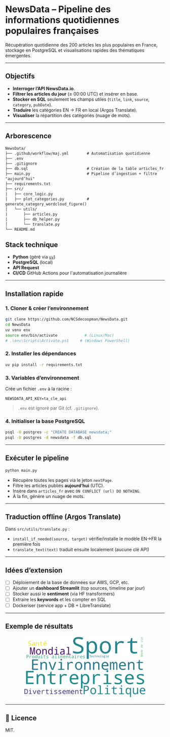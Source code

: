 # NewsData – Pipeline des informations quotidiennes populaires françaises

Récupération quotidienne des 200 articles les plus populaires en France, stockage en PostgreSQL et visualisations rapides des thématiques émergentes.

---

## Objectifs

* **Interroger l’API NewsData.io**.
* **Filtrer les articles du jour** (≥ 00:00 UTC) et insérer en base.
* **Stocker en SQL** seulement les champs utiles (`title`, `link`, `source`, `category`, `pubDate`).
* **Traduire** les catégories EN → FR en local (Argos Translate).
* **Visualiser** la répartition des catégories (nuage de mots).

---

## Arborescence

```
NewsData/
├── .github/workflow/maj.yml        # Automatisation quotidienne
├── .env
├── .gitignore
├── db.sql                          # Création de la table articles_fr
├── main.py                         # Pipeline d’ingestion + filtre "aujourd’hui"
├── requirements.txt
├── src/
|   ├── core_logic.py  
│   ├── plot_categories.py          # generate_category_wordcloud_figure()
│   └── utils/
|       ├── articles.py
|       ├── db_helper.py
│       └── translate.py
└── README.md
```

## Stack technique

* **Python** (géré via [`uv`](https://github.com/astral-sh/uv))
* **PostgreSQL** (local)
* **API Request**
* **CI/CD** GitHub Actions pour l'automatisation journalière

---

## Installation rapide

### 1. Cloner & créer l’environnement

```bash
git clone https://github.com/NCSdecoopman/NewsData.git
cd NewsData
uv venv env
source env/bin/activate            # (Linux/Mac)
# .\env\Scripts\Activate.ps1     # (Windows PowerShell)
```

### 2. Installer les dépendances

```bash
uv pip install -r requirements.txt
```

### 3. Variables d’environnement

Crée un fichier `.env` à la racine :

```env
NEWSDATA_API_KEY=ta_cle_api
```

> `.env` est ignoré par Git (cf. `.gitignore`).

### 4. Initialiser la base PostgreSQL

```bash
psql -U postgres -c "CREATE DATABASE newsdata;"
psql -U postgres -d newsdata -f db.sql
```

---

## Exécuter le pipeline

```bash
python main.py
```

* Récupère toutes les pages via le jeton `nextPage`.
* Filtre les articles publiés **aujourd’hui** (UTC).
* Insère dans `articles_fr` avec `ON CONFLICT (url) DO NOTHING`.
* À la fin, génère un nuage de mots.

---

## Traduction offline (Argos Translate)

Dans `src/utils/translate.py` :

* `install_if_needed(source, target)` vérifie/installe le modèle EN→FR la première fois
* `translate_text(text)` traduit ensuite localement (aucune clé API)

---

## Idées d’extension

* [ ] Déploiement de la base de données sur AWS, GCP, etc.
* [ ] Ajouter un **dashboard Streamlit** (top sources, timeline par jour)
* [ ] Stocker aussi le **sentiment** (via HF transformers)
* [ ] Extraire les **keywords** et les compter en SQL
* [ ] Dockeriser (service app + DB + LibreTranslate)

---

## Exemple de résultats

<p align="center">
  <img src="outputs/wordcloud_2025-07-23.png" height="200px" />
</p>

---

## 📝 Licence

MIT.
